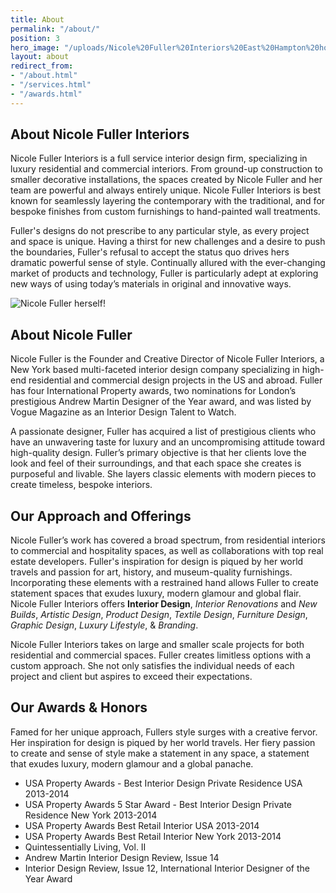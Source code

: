 ```yaml
---
title: About
permalink: "/about/"
position: 3
hero_image: "/uploads/Nicole%20Fuller%20Interiors%20East%20Hampton%20home%20new%20york%20interior%20designer%202-407763.jpg"
layout: about
redirect_from:
- "/about.html"
- "/services.html"
- "/awards.html"
---
```


## About Nicole Fuller Interiors

Nicole Fuller Interiors is a full service interior design firm, specializing in luxury residential and commercial interiors. From ground-up construction to smaller decorative installations, the spaces created by Nicole Fuller and her team are powerful and always entirely unique. Nicole Fuller Interiors is best known for seamlessly layering the contemporary with the traditional, and for bespoke finishes from custom furnishings to hand-painted wall treatments.

Fuller's designs do not prescribe to any particular style, as every project and space is unique. Having a thirst for new challenges and a desire to push the boundaries, Fuller's refusal to accept the status quo drives hers dramatic powerful sense of style. Continually allured with the ever-changing market of products and technology, Fuller is particularly adept at exploring new ways of using today’s materials in original and innovative ways.

![Nicole Fuller herself!](/uploads/about-nicole-photo.png)

## About Nicole Fuller

Nicole Fuller is the Founder and Creative Director of Nicole Fuller Interiors, a New York based multi-faceted interior design company specializing in high-end residential and commercial design projects in the US and abroad.  Fuller has four International Property awards, two nominations for London’s prestigious Andrew Martin Designer of the Year award, and was listed by Vogue Magazine as an Interior Design Talent to Watch.

A passionate designer, Fuller has acquired a list of prestigious clients who have an unwavering taste for luxury and an uncompromising attitude toward high-quality design. Fuller’s primary objective is that her clients love the look and feel of their surroundings, and that each space she creates is purposeful and livable. She layers classic elements with modern pieces to create timeless, bespoke interiors.

## Our Approach and Offerings

Nicole Fuller’s work has covered a broad spectrum, from residential interiors to commercial and hospitality spaces, as well as collaborations with top real estate developers. Fuller's inspiration for design is piqued by her world travels and passion for art, history, and museum-quality furnishings. Incorporating these elements with a restrained hand allows Fuller to create statement spaces that exudes luxury, modern glamour and global flair. Nicole Fuller Interiors offers **Interior Design**, *Interior Renovations* and *New Builds*, *Artistic Design*, *Product Design*, *Textile Design*, *Furniture Design*, *Graphic Design*, *Luxury Lifestyle*, & *Branding*.

Nicole Fuller Interiors takes on large and smaller scale projects for both residential and commercial spaces. Fuller creates limitless options with a custom approach. She not only satisfies the individual needs of each project and client but aspires to exceed their expectations.

## Our Awards & Honors

Famed for her unique approach, Fullers style surges with a creative fervor. Her inspiration for design is piqued by her world travels. Her fiery passion to create and sense of style make a statement in any space, a statement that exudes luxury, modern glamour and a global panache.

* USA Property Awards - Best Interior Design Private Residence USA 2013-2014
* USA Property Awards 5 Star Award - Best Interior Design Private Residence New York 2013-2014
* USA Property Awards Best Retail Interior USA 2013-2014
* USA Property Awards Best Retail Interior New York 2013-2014
* Quintessentially Living, Vol. II
* Andrew Martin Interior Design Review, Issue 14
* Interior Design Review, Issue 12, International Interior Designer of the Year Award
